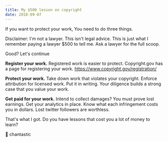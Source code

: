 ```yaml
---
title: My $500 lesson on copyright
date: 2018-09-07
---
```


If you want to protect your work,
You need to do three things.

Disclaimer:
I'm not a lawyer.
This isn't legal advice.
This is just what I remember paying a lawyer \$500 to tell me.
Ask a lawyer for the full scoop.

Good?
Let's continue

**Register your work.**
Registered work is easier to protect.
Copyright.gov has a page for registering your work.
https://www.copyright.gov/registration/

**Protect your work.**
Take down work that violates your copyright.
Enforce attribution for licensed work.
Put it in writing.
Your diligence builds a strong case that you value your work.

**Get paid for your work.**
Intend to collect damages?
You must prove lost earnings.
Get your analytics in place.
Know what each infringement costs you in dollars.
Lost twitter followers are worthless.

That's what I got.
Do you have lessons that cost you a lot of money to learn?

💌 chantastic
